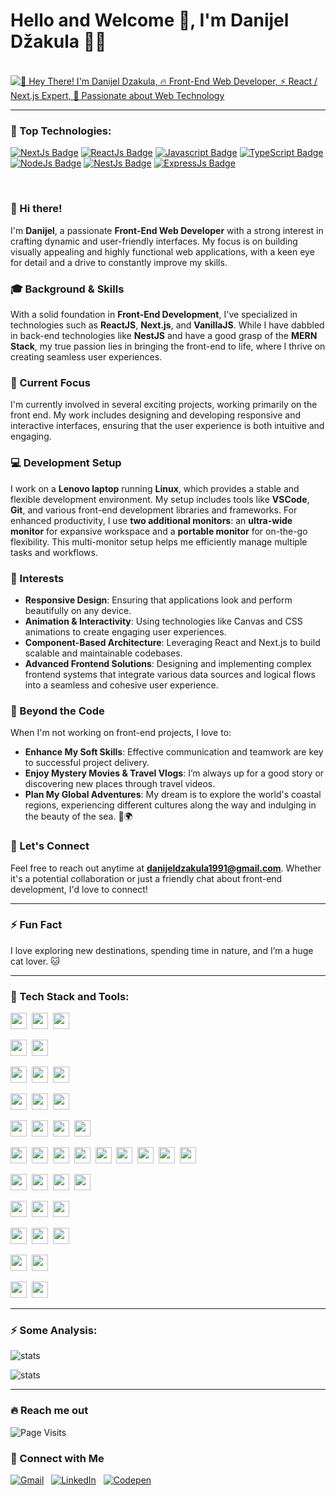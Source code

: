 # Hello and Welcome 👋, I'm Danijel Džakula 🧑‍💻

<div style="margin-top: 20px;">
  <br />
  <a target="_blank" href="https://github.com/danijeldzakula">
    <img src="https://readme-typing-svg.demolab.com?font=Montserrat&pause=1000&color=FDBB26&width=435&lines=%F0%9F%91%8B+Hey+There!+I'm+Danijel+Dzakula;%F0%9F%94%A5+Front-End+Web+Developer;%E2%9A%A1+React+%2F+Next.js+Expert;%F0%9F%A4%99+Passionate+about+Web+Technology" 
         alt="👋 Hey There! I'm Danijel Dzakula, 🔥 Front-End Web Developer, ⚡ React / Next.js Expert, 🤙 Passionate about Web Technology" />
  </a>
</div>

<hr />

### 🚀 Top Technologies:

<!-- TODO: Make technologies links takes you to repositories -->

[![NextJs Badge](https://img.shields.io/badge/-NextJs-ddd?style=for-the-badge&labelColor=black&logo=Next.js&logoColor=white)](https://nextjs.org/) [![ReactJs Badge](https://img.shields.io/badge/-ReactJs-61DBFB?style=for-the-badge&labelColor=black&logo=react&logoColor=61DBFB)](https://react.dev/) [![Javascript Badge](https://img.shields.io/badge/-Javascript-F0DB4F?style=for-the-badge&labelColor=black&logo=javascript&logoColor=F0DB4F)](https://developer.mozilla.org/en-US/docs/Web/JavaScript) [![TypeScript Badge](https://img.shields.io/badge/-Typescript-007acc?style=for-the-badge&labelColor=black&logo=typescript&logoColor=007acc)](https://www.typescriptlang.org/) [![NodeJs Badge](https://img.shields.io/badge/-Nodejs-3C873A?style=for-the-badge&labelColor=black&logo=node.js&logoColor=3C873A)](https://nodejs.org/en) [![NestJs Badge](https://img.shields.io/badge/-NestJs-ea2868?style=for-the-badge&labelColor=black&logo=nestjs&logoColor=ea2868)](https://nestjs.com/) [![ExpressJs Badge](https://img.shields.io/badge/Express.Js-259dff?style=for-the-badge&labelColor=black&logo=express&logoColor=259dff)](https://expressjs.com/)

<br />

### 👋 Hi there!

I'm **Danijel**, a passionate **Front-End Web Developer** with a strong interest in crafting dynamic and user-friendly interfaces. My focus is on building visually appealing and highly functional web applications, with a keen eye for detail and a drive to constantly improve my skills.

### 🎓 Background & Skills

With a solid foundation in **Front-End Development**, I've specialized in technologies such as **ReactJS**, **Next.js**, and **VanillaJS**. While I have dabbled in back-end technologies like **NestJS** and have a good grasp of the **MERN Stack**, my true passion lies in bringing the front-end to life, where I thrive on creating seamless user experiences.

### 🔧 Current Focus

I'm currently involved in several exciting projects, working primarily on the front end. My work includes designing and developing responsive and interactive interfaces, ensuring that the user experience is both intuitive and engaging.

### 💻 Development Setup

I work on a **Lenovo laptop** running **Linux**, which provides a stable and flexible development environment. My setup includes tools like **VSCode**, **Git**, and various front-end development libraries and frameworks. 
For enhanced productivity, I use **two additional monitors**: an **ultra-wide monitor** for expansive workspace and a **portable monitor** for on-the-go flexibility. This multi-monitor setup helps me efficiently manage multiple tasks and workflows.

### 🌟 Interests

- **Responsive Design**: Ensuring that applications look and perform beautifully on any device.
- **Animation & Interactivity**: Using technologies like Canvas and CSS animations to create engaging user experiences.
- **Component-Based Architecture**: Leveraging React and Next.js to build scalable and maintainable codebases.
- **Advanced Frontend Solutions**: Designing and implementing complex frontend systems that integrate various data sources and logical flows into a seamless and cohesive user experience.

### 🚀 Beyond the Code

When I'm not working on front-end projects, I love to:
- **Enhance My Soft Skills**: Effective communication and teamwork are key to successful project delivery.
- **Enjoy Mystery Movies & Travel Vlogs**: I’m always up for a good story or discovering new places through travel videos.
- **Plan My Global Adventures**: My dream is to explore the world's coastal regions, experiencing different cultures along the way and indulging in the beauty of the sea. 🌊🌍

### 📩 Let's Connect

Feel free to reach out anytime at **danijeldzakula1991@gmail.com**. Whether it's a potential collaboration or just a friendly chat about front-end development, I'd love to connect!

---

### ⚡ Fun Fact

I love exploring new destinations, spending time in nature, and I’m a huge cat lover. 🐱

<hr />

### 📡 Tech Stack and Tools:

<img src="https://img.shields.io/badge/-Next.js-21212b?logo=next.js" height="26">&nbsp;
<img src="https://img.shields.io/badge/-React.js-21212b?logo=react" height="26">&nbsp;
<img src="https://img.shields.io/badge/-React%20Native-21212b?logo=react" height="26">&nbsp;

<img src="https://img.shields.io/badge/-TypeScript-21212b?logo=typeScript" height="26">&nbsp;
<img src="https://img.shields.io/badge/-JavaScript-21212b?logo=javascript" height="26">&nbsp;

<img src="https://img.shields.io/badge/-ReduxToolkit-21212b?logo=redux" height="26">&nbsp;
<img src="https://img.shields.io/badge/-Zustand-21212b?logo=zustand" height="26">&nbsp;
<img src="https://img.shields.io/badge/-Valtio-21212b?logo=valtio" height="26">&nbsp;

<img src="https://img.shields.io/badge/-Node.js-21212b?logo=node.js" height="26">&nbsp;
<img src="https://img.shields.io/badge/-Express-21212b?logo=express" height="26">&nbsp;
<img src="https://img.shields.io/badge/-NestJs-21212b?logo=nestjs" height="26">&nbsp;

<img src="https://img.shields.io/badge/-SQLServer-21212b?logo=microsoft-sql-server" height="26">&nbsp;
<img src="https://img.shields.io/badge/-MongoDB-21212b?logo=mongodb" height="26">&nbsp;
<img src="https://img.shields.io/badge/-Prisma-21212b?logo=prisma" height="26">&nbsp;
<img src="https://img.shields.io/badge/-Mongose-21212b?logo=mongoose" height="26">&nbsp;

<img src="https://img.shields.io/badge/-HTML-21212b?&logo=HTML5" height="26">&nbsp;
<img src="https://img.shields.io/badge/-CSS-21212b?logo=CSS3" height="26">&nbsp;
<img src="https://img.shields.io/badge/-Sass-21212b?logo=Sass" height="26">&nbsp;
<img src="https://img.shields.io/badge/-Bootstrap-21212b?logo=bootstrap" height="26">&nbsp;
<img src="https://img.shields.io/badge/-StyledComponents-21212b?logo=styled-components" height="26">&nbsp;
<img src="https://img.shields.io/badge/-TailwindCSS-21212b?logo=tailwindcss" height="26">&nbsp;
<img src="https://img.shields.io/badge/-ShadcnUI-21212b?logo=shadcnui" height="26">&nbsp;
<img src="https://img.shields.io/badge/-AntDesign-21212b?logo=antdesign" height="26">&nbsp;
<img src="https://img.shields.io/badge/-MaterialUI-21212b?logo=materialui" height="26">&nbsp;

<img src="https://img.shields.io/badge/-Git-21212b?logo=git" height="26">&nbsp;
<img src="https://img.shields.io/badge/-GitHub-21212b?logo=github" height="26">&nbsp;
<img src="https://img.shields.io/badge/-Gitlab-21212b?logo=gitlab" height="26">&nbsp;
<img src="https://img.shields.io/badge/-BitBucket-21212b?logo=bitbucket" height="26">&nbsp;

<img src="https://img.shields.io/badge/-Netlify-21212b?logo=netlify" height="26">&nbsp;
<img src="https://img.shields.io/badge/-Vercel-21212b?logo=vercel" height="26">&nbsp;
<img src="https://img.shields.io/badge/-AWS-21212b?logo=amazon" height="26">&nbsp;

<img src="https://img.shields.io/badge/-Jira-21212b?logo=jira" height="26">&nbsp;
<img src="https://img.shields.io/badge/-Trello-21212b?logo=trello" height="26">&nbsp;
<img src="https://img.shields.io/badge/-Youtrack-21212b?logo=youtrack" height="26">&nbsp;

<img src="https://img.shields.io/badge/-Figma-21212b?logo=figma" height="26">&nbsp;
<img src="https://img.shields.io/badge/-AdobePhotoshop-21212b?logo=adobephotoshop" height="26">&nbsp;

<img src="https://img.shields.io/badge/-GithubCopilot-21212b?logo=Github-Copilot" height="26">&nbsp;
<img src="https://img.shields.io/badge/-ChatGPT-21212b?logo=openai" height="26">&nbsp;

<hr />

### ⚡ Some Analysis:

![stats](https://github-readme-stats.vercel.app/api?username=danijeldzakula&theme=tokyonight&count_private=true&show_icons=true)

![stats](https://github-readme-stats.vercel.app/api/top-langs/?username=danijeldzakula&hide=java,html,tex&title_color=70a5fd&text_color=fff&icon_color=bf91f3&bg_color=1a1b27&langs_count=4)

<!-- https://github-readme-stats.vercel.app/api/top-langs/?username=danijeldzakula&layout=compact&langs_count=8&theme=jolly" alt="Farasat Ali's most used languages! -->

<hr />

### 🔥 Reach me out

![Page Visits](https://komarev.com/ghpvc/?username=danijeldzakula&color=blue)

### 🤙 Connect with Me

<p align="left">
  <a target="_blank" href="mailto:danijeldzakula1991@gmail.com"><img src="https://img.shields.io/badge/Gmail-danijeldzakula1991@gmail.com-D14836?style=flat-square&logo=Gmail&logoColor=white" alt="Gmail"></a>&nbsp;&nbsp;
  <a target="_blank" href="https://www.linkedin.com/in/danijel-dzakula-227530128/" target="_blank"><img src="https://img.shields.io/badge/LinkedIn-Danijel%20Dzakula-0077B5?style=flat-square&logo=Linkedin&logoColor=white" alt="LinkedIn"></a>&nbsp;&nbsp;
  <a target="_blank" href="https://codepen.io/dzakuladanijel" target="_blank"><img src="https://img.shields.io/badge/Codepen-Danijel%20Dzakula-000?style=flat-square&logo=Codepen&logoColor=white" alt="Codepen"></a>&nbsp;&nbsp;  
</p>
